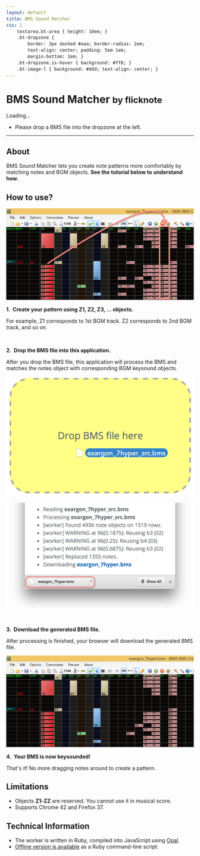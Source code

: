 ```yaml
---
layout: default
title: BMS Sound Matcher
css: |
    textarea.bt-area { height: 10em; }
    .bt-dropzone {
        border: 3px dashed #aaa; border-radius: 2em;
        text-align: center; padding: 5em 1em;
        margin-bottom: 1em; }
    .bt-dropzone.is-hover { background: #ff8; }
    .bt-image-l { background: #ddd; text-align: center; }
---
```


BMS Sound Matcher <small>by flicknote</small>
============

<div id="main" class="row">
  <div class="col-md-5">
    <div id="bc-dropzone" class="bt-dropzone">
      Loading...
    </div>
  </div>
  <div class="col-md-7">
    <ul id="bc-output">
      <li>Please drop a BMS file into the dropzone at the left.</li>
    </ul>
  </div>
</div>

<script src="http://code.jquery.com/jquery-1.11.3.min.js"></script>
<script src="vendor/FileSaver.js"></script>
<script src="compiler.js"></script>

---

About
-----

BMS Sound Matcher lets you create note patterns more comfortably
by matching notes and BGM objects.
__See the tutorial below to understand how.__



How to use?
-----------

<div class="row">
  <div class="col-xs-12">
    <p class="bt-image-l">
      <img src="images/compiler/before.png" alt="Before" />
    </p>
    <p>
      <strong>1.&nbsp; Create your pattern using Z1, Z2, Z3, … objects.</strong>
    </p>
    <p>For example, Z1 corresponds to 1st BGM track. Z2 corresponds to 2nd BGM track, and so on.</p>
  </div>
</div>

<div class="row">
  <div class="col-md-7">
    <br>
    <p><strong>2.&nbsp; Drop the BMS file into this application.</strong></p>
    <p>After you drop the BMS file, this application will process the BMS
      and matches the notes object with corresponding BGM keysound objects.</p>
  </div>
  <div class="col-md-5">
    <p class="bt-image-s">
      <img src="images/compiler/drop.png" alt="Drop" />
    </p>
  </div>
</div>

<div class="row">
  <div class="col-md-6">
    <p class="bt-image-s">
      <img src="images/compiler/download.png" alt="Download" />
    </p>
  </div>
  <div class="col-md-6">
    <br>
    <p><strong>3.&nbsp; Download the generated BMS file.</strong></p>
    <p>After processing is finished, your browser will download the generated BMS file.</p>
  </div>
</div>

<div class="row">
  <div class="col-xs-12">
    <p class="bt-image-l">
      <img src="images/compiler/after.png" alt="After" />
    </p>
    <p>
      <strong>4.&nbsp; Your BMS is now keysounded!</strong>
    </p>
    <p>
      That's it! No more dragging notes around to create a pattern.
    </p>
  </div>
</div>



Limitations
-----------

- Objects __Z1__–__ZZ__ are reserved. You cannot use it in musical score.
- Supports Chrome 42 and Firefox 37.



Technical Information
---------------------

- The worker is written in Ruby, compiled into JavaScript using [Opal](http://opalrb.org/).
- [Offline version is available](https://github.com/bemusic/bms-tools/tree/master/bms-compiler) as a Ruby command-line script.




